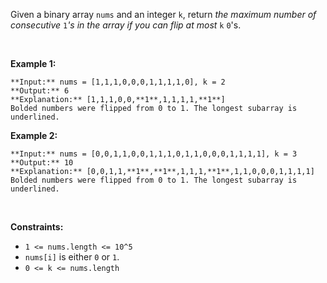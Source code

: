 Given a binary array `nums` and an integer `k`, return *the maximum number of consecutive* `1`*'s in the array if you can flip at most* `k` `0`'s.


 


**Example 1:**



```
**Input:** nums = [1,1,1,0,0,0,1,1,1,1,0], k = 2
**Output:** 6
**Explanation:** [1,1,1,0,0,**1**,1,1,1,1,**1**]
Bolded numbers were flipped from 0 to 1. The longest subarray is underlined.
```

**Example 2:**



```
**Input:** nums = [0,0,1,1,0,0,1,1,1,0,1,1,0,0,0,1,1,1,1], k = 3
**Output:** 10
**Explanation:** [0,0,1,1,**1**,**1**,1,1,1,**1**,1,1,0,0,0,1,1,1,1]
Bolded numbers were flipped from 0 to 1. The longest subarray is underlined.

```

 


**Constraints:**


* `1 <= nums.length <= 10^5`
* `nums[i]` is either `0` or `1`.
* `0 <= k <= nums.length`


